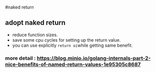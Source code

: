 #naked return

## adopt naked return
  - reduce function sizes.
  - save some cpu cycles for setting up the return value.
  - you can use explicitly `return oi`while getting same benefit.

### more detail : https://blog.minio.io/golang-internals-part-2-nice-benefits-of-named-return-values-1e95305c8687
